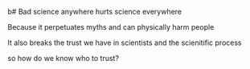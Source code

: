 b# Bad science anywhere hurts science everywhere 

Because it perpetuates myths
and can physically harm people

It also breaks the trust we have in scientists
and the scienitific process

so how do we know who to trust?